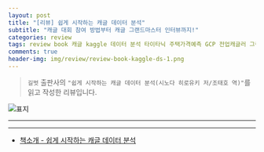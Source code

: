 ```yaml
---  
layout: post  
title: "[리뷰] 쉽게 시작하는 캐글 데이터 분석"  
subtitle: "캐글 대회 참여 방법부터 캐글 그랜드마스터 인터뷰까지!"  
categories: review 
tags: review book 캐글 kaggle 데이터 분석 타이타닉 주택가격예측 GCP 전업캐글러 그랜드마스터 이유한     
comments: true  
header-img: img/review/review-book-kaggle-ds-1.png
---  
```

  
> `길벗` 출판사의 `"쉽게 시작하는 캐글 데이터 분석(시노다 히로유키 저/조태호 역)"`를 읽고 작성한 리뷰입니다.  

![표지](https://theorydb.github.io/assets/img/review/review-book-kaggle-ds-1.png)  

---

---

* [책소개 - 쉽게 시작하는 캐글 데이터 분석](http://www.yes24.com/Product/Goods/103526120)


